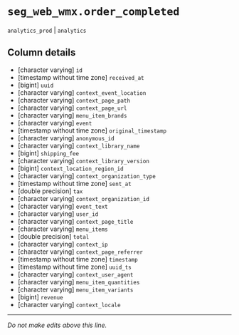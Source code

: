 # `seg_web_wmx.order_completed`
`analytics_prod` | `analytics`

## Column details
* [character varying] `id`
* [timestamp without time zone] `received_at`
* [bigint]    `uuid`
* [character varying] `context_event_location`
* [character varying] `context_page_path`
* [character varying] `context_page_url`
* [character varying] `menu_item_brands`
* [character varying] `event`
* [timestamp without time zone] `original_timestamp`
* [character varying] `anonymous_id`
* [character varying] `context_library_name`
* [bigint]    `shipping_fee`
* [character varying] `context_library_version`
* [bigint]    `context_location_region_id`
* [character varying] `context_organization_type`
* [timestamp without time zone] `sent_at`
* [double precision] `tax`
* [character varying] `context_organization_id`
* [character varying] `event_text`
* [character varying] `user_id`
* [character varying] `context_page_title`
* [character varying] `menu_items`
* [double precision] `total`
* [character varying] `context_ip`
* [character varying] `context_page_referrer`
* [timestamp without time zone] `timestamp`
* [timestamp without time zone] `uuid_ts`
* [character varying] `context_user_agent`
* [character varying] `menu_item_quantities`
* [character varying] `menu_item_variants`
* [bigint]    `revenue`
* [character varying] `context_locale`

-------------------------------------------------------------------------------
*Do not make edits above this line.*
